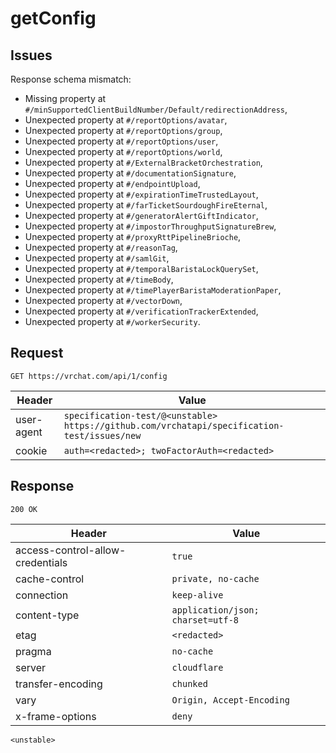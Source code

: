 # getConfig

## Issues
Response schema mismatch:
* Missing property at ``#/minSupportedClientBuildNumber/Default/redirectionAddress``,
* Unexpected property at ``#/reportOptions/avatar``,
* Unexpected property at ``#/reportOptions/group``,
* Unexpected property at ``#/reportOptions/user``,
* Unexpected property at ``#/reportOptions/world``,
* Unexpected property at ``#/ExternalBracketOrchestration``,
* Unexpected property at ``#/documentationSignature``,
* Unexpected property at ``#/endpointUpload``,
* Unexpected property at ``#/expirationTimeTrustedLayout``,
* Unexpected property at ``#/farTicketSourdoughFireEternal``,
* Unexpected property at ``#/generatorAlertGiftIndicator``,
* Unexpected property at ``#/impostorThroughputSignatureBrew``,
* Unexpected property at ``#/proxyRttPipelineBrioche``,
* Unexpected property at ``#/reasonTag``,
* Unexpected property at ``#/samlGit``,
* Unexpected property at ``#/temporalBaristaLockQuerySet``,
* Unexpected property at ``#/timeBody``,
* Unexpected property at ``#/timePlayerBaristaModerationPaper``,
* Unexpected property at ``#/vectorDown``,
* Unexpected property at ``#/verificationTrackerExtended``,
* Unexpected property at ``#/workerSecurity``.
## Request
`GET https://vrchat.com/api/1/config`

| Header | Value |
| ------ | ----- |
| user-agent | `specification-test/@<unstable> https://github.com/vrchatapi/specification-test/issues/new` |
| cookie | `auth=<redacted>; twoFactorAuth=<redacted>` |


## Response
`200 OK`

| Header | Value |
| ------ | ----- |
| access-control-allow-credentials | `true` |
| cache-control | `private, no-cache` |
| connection | `keep-alive` |
| content-type | `application/json; charset=utf-8` |
| etag | `<redacted>` |
| pragma | `no-cache` |
| server | `cloudflare` |
| transfer-encoding | `chunked` |
| vary | `Origin, Accept-Encoding` |
| x-frame-options | `deny` |

```jsonc
<unstable>
```
